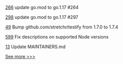
[266](https://github.com/hyperledger-labs/fabric-token-sdk/pull/266) update go.mod to go.1.17 #264

[298](https://github.com/hyperledger-labs/fabric-smart-client/pull/298) update go.mod to go.1.17 #297

[49](https://github.com/hyperledger/fabric-chaincode-go/pull/49) Bump github.com/stretchr/testify from 1.7.0 to 1.7.4

[599](https://github.com/hyperledger/fabric-sdk-node/pull/599) Fix descriptions on supported Node versions

[13](https://github.com/hyperledger/transact-rfcs/pull/13) Update MAINTAINERS.md


[See more >>>](https://start-here.hyperledger.org/pull-requests)
